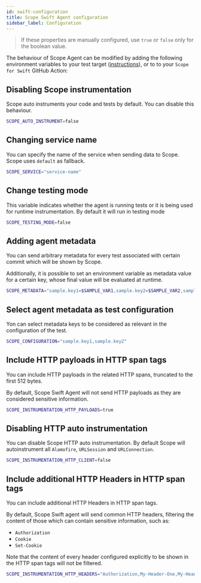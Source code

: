 ```yaml
---
id: swift-configuration
title: Scope Swift Agent configuration
sidebar_label: Configuration
---
```


> If these properties are manually configured, use `true` or `false` only for the boolean value.

The behaviour of Scope Agent can be modified by adding  the following environment variables to your test target ([instructions](https://help.apple.com/xcode/mac/10.1/index.html?localePath=en.lproj#/dev3ec8a1cb4)), or to to your `Scope for Swift` GitHub Action:

## Disabling Scope instrumentation

Scope auto instruments your code and tests by default. You can disable this behaviour.

```sh
SCOPE_AUTO_INSTRUMENT=false
```



## Changing service name

You can specify the name of the service when sending data to Scope. Scope uses `default` as fallback.

```sh
SCOPE_SERVICE="service-name"
```



## Change testing mode

This variable indicates whether the agent is running tests or it is being used for runtime instrumentation. By default it will run in testing mode

```sh
SCOPE_TESTING_MODE=false
```



## Adding agent metadata

You can send arbitrary metadata for every test associated with certain commit which will be shown by Scope.

Additionally, it is possible to set an environment variable as metadata value for a certain key, whose final value will be evaluated at runtime.

```sh
SCOPE_METADATA="sample.key1=$SAMPLE_VAR1,sample.key2=$SAMPLE_VAR2,sample.key3=sampleValue3"
```



## Select agent metadata as test configuration

Yon can select metadata keys to be considered as relevant in the configuration of the test.

```sh
SCOPE_CONFIGURATION="sample.key1,sample.key2"
```



## Include HTTP payloads in HTTP span tags

You can include HTTP payloads in the related HTTP spans, truncated to the first 512 bytes.

By default, Scope Swift Agent will not send HTTP payloads as they are considered sensitive information.

```sh
SCOPE_INSTRUMENTATION_HTTP_PAYLOADS=true
```



## Disabling HTTP auto instrumentation

You can disable Scope HTTP auto instrumentation. By default Scope will autoinstrument all `Alamofire`, `URLSession` and `URLConnection`.

```sh
SCOPE_INSTRUMENTATION_HTTP_CLIENT=false
```



## Include additional HTTP Headers in HTTP span tags

You can include additional HTTP Headers in HTTP span tags.

By default, Scope Swift agent will send common HTTP headers, filtering the content of those which can contain sensitive information, such as:

- `Authorization`
- `Cookie`
- `Set-Cookie`

Note that the content of every header configured explicitly to be shown in the HTTP span tags will not be filtered.

```sh
SCOPE_INSTRUMENTATION_HTTP_HEADERS="Authorization,My-Header-One,My-Header-Two"
```

